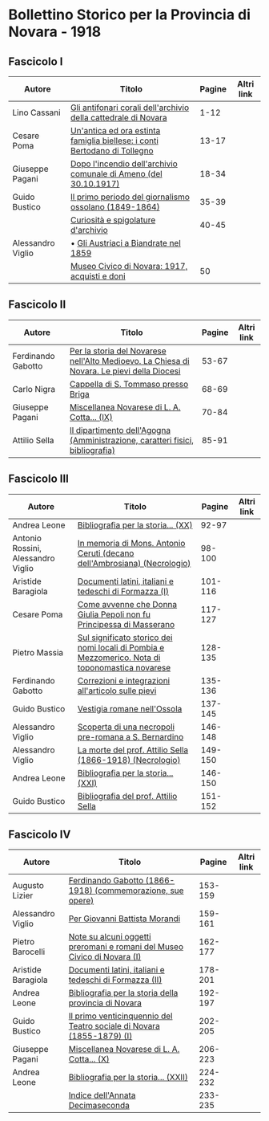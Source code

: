 # Bollettino Storico per la Provincia di Novara - 1918

## Fascicolo I

| Autore            | Titolo                                                                                                                         | Pagine | Altri link |
|-------------------|--------------------------------------------------------------------------------------------------------------------------------|--------|------------|
| Lino Cassani      | [Gli antifonari corali dell'archivio della cattedrale di Novara](https://en.calameo.com/read/007260735eeae5cf027c3)            | 1-12   |            |
| Cesare Poma       | [Un'antica ed ora estinta famiglia biellese: i conti Bertodano di Tollegno](https://en.calameo.com/read/007260735eeae5cf027c3) | 13-17  |            |
| Giuseppe Pagani   | [Dopo l'incendio dell'archivio comunale di Ameno (del 30.10.1917)](https://en.calameo.com/read/007260735eeae5cf027c3)          | 18-34  |            |
| Guido Bustico     | [Il primo periodo del giornalismo ossolano (1849-1864)](https://en.calameo.com/read/007260735eeae5cf027c3)                     | 35-39  |            |
|                   | [Curiosità e spigolature d'archivio](https://en.calameo.com/read/007260735eeae5cf027c3)                                        | 40-45  |            |
| Alessandro Viglio | • [Gli Austriaci a Biandrate nel 1859](https://en.calameo.com/read/007260735eeae5cf027c3)                                      |        |            |
|                   | [Museo Civico di Novara: 1917, acquisti e doni](https://en.calameo.com/read/007260735eeae5cf027c3)                             | 50     |            |

## Fascicolo II

| Autore             | Titolo                                                                                                                                          | Pagine | Altri link |
|--------------------|-------------------------------------------------------------------------------------------------------------------------------------------------|--------|------------|
| Ferdinando Gabotto | [Per la storia del Novarese nell'Alto Medioevo. La Chiesa di Novara. Le pievi della Diocesi](https://en.calameo.com/read/007260735918b1845db1a) | 53-67  |            |
| Carlo Nigra        | [Cappella di S. Tommaso presso Briga](https://en.calameo.com/read/007260735918b1845db1a)                                                        | 68-69  |            |
| Giuseppe Pagani    | [Miscellanea Novarese di L. A. Cotta... (IX)](https://en.calameo.com/read/007260735918b1845db1a)                                                | 70-84  |            |
| Attilio Sella      | [Il dipartimento dell'Agogna (Amministrazione, caratteri fisici, bibliografia)](https://en.calameo.com/read/007260735918b1845db1a)              | 85-91  |            |

## Fascicolo III

| Autore                             | Titolo                                                                                                                                               | Pagine  | Altri link |
|------------------------------------|------------------------------------------------------------------------------------------------------------------------------------------------------|---------|------------|
| Andrea Leone                       | [Bibliografia per la storia... (XX)](https://en.calameo.com/read/0072607358808728b485b)                                                              | 92-97   |            |
| Antonio Rossini, Alessandro Viglio | [In memoria di Mons. Antonio Ceruti (decano dell'Ambrosiana) (Necrologio)](https://en.calameo.com/read/0072607358808728b485b)                        | 98-100  |            |
| Aristide Baragiola                 | [Documenti latini, italiani e tedeschi di Formazza (I)](https://en.calameo.com/read/0072607358808728b485b)                                           | 101-116 |            |
| Cesare Poma                        | [Come avvenne che Donna Giulia Pepoli non fu Principessa di Masserano](https://en.calameo.com/read/0072607358808728b485b)                            | 117-127 |            |
| Pietro Massia                      | [Sul significato storico dei nomi locali di Pombia e Mezzomerico. Nota di toponomastica novarese](https://en.calameo.com/read/0072607358808728b485b) | 128-135 |            |
| Ferdinando Gabotto                 | [Correzioni e integrazioni all'articolo sulle pievi](https://en.calameo.com/read/0072607358808728b485b)                                              | 135-136 |            |
| Guido Bustico                      | [Vestigia romane nell'Ossola](https://en.calameo.com/read/0072607358808728b485b)                                                                     | 137-145 |            |
| Alessandro Viglio                  | [Scoperta di una necropoli pre-romana a S. Bernardino](https://en.calameo.com/read/0072607358808728b485b)                                            | 146-148 |            |
| Alessandro Viglio                  | [La morte del prof. Attilio Sella (1866-1918) (Necrologio)](https://en.calameo.com/read/0072607358808728b485b)                                       | 149-150 |            |
| Andrea Leone                       | [Bibliografia per la storia... (XXI)](https://en.calameo.com/read/0072607358808728b485b)                                                             | 146-150 |            |
| Guido Bustico                      | [Bibliografia del prof. Attilio Sella](https://en.calameo.com/read/0072607358808728b485b)                                                            | 151-152 |            |

## Fascicolo IV

| Autore             | Titolo                                                                                                                        | Pagine  | Altri link |
|--------------------|-------------------------------------------------------------------------------------------------------------------------------|---------|------------|
| Augusto Lizier     | [Ferdinando Gabotto (1866-1918) (commemorazione, sue opere)](https://en.calameo.com/read/007260735435b2d71a708)               | 153-159 |            |
| Alessandro Viglio  | [Per Giovanni Battista Morandi](https://en.calameo.com/read/007260735435b2d71a708)                                            | 159-161 |            |
| Pietro Barocelli   | [Note su alcuni oggetti preromani e romani del Museo Civico di Novara (I)](https://en.calameo.com/read/007260735435b2d71a708) | 162-177 |            |
| Aristide Baragiola | [Documenti latini, italiani e tedeschi di Formazza (II)](https://en.calameo.com/read/007260735435b2d71a708)                   | 178-201 |            |
| Andrea Leone       | [Bibliografia per la storia della provincia di Novara](https://en.calameo.com/read/007260735435b2d71a708)                     | 192-197 |            |
| Guido Bustico      | [Il primo venticinquennio del Teatro sociale di Novara (1855-1879) (I)](https://en.calameo.com/read/007260735435b2d71a708)    | 202-205 |            |
| Giuseppe Pagani    | [Miscellanea Novarese di L. A. Cotta... (X)](https://en.calameo.com/read/007260735435b2d71a708)                               | 206-223 |            |
| Andrea Leone       | [Bibliografia per la storia... (XXII)](https://en.calameo.com/read/007260735435b2d71a708)                                     | 224-232 |            |
|                    | [Indice dell'Annata Decimaseconda](https://en.calameo.com/read/007260735435b2d71a708)                                         | 233-235 |            |

